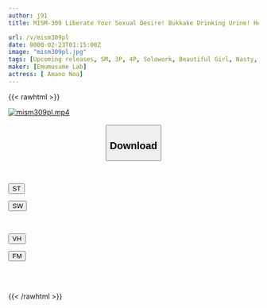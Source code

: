 ```yaml
---
author: j91
title: MISM-309 Liberate Your Sexual Desire! Bukkake Drinking Urine! Head Shake Illama! A Vicious Single Whip! Humiliating And Violent SM Training Because You Will Smile. A True Loli Masochist Who Gets Strangled And Wets Her Vagina, Noa Amano.

url: /v/mism309pl
date: 0000-02-23T01:15:00Z
image: "mism309pl.jpg"
tags: [Upcoming releases, SM, 3P, 4P, Solowork, Beautiful Girl, Nasty, Hardcore, Deep Throating, Piss Drinking	]
maker: [Emumusume Lab]
actress: [ Amano Noa]
---
```



{{< rawhtml >}}

<div class="video" data-videoid="pending_link.html">
    <a href="javascript:;">
        <img src="/v/mism309pl/mism309pl.jpg" width="WIDTH" height="HEIGHT" alt="mism309pl.mp4" loading="lazy">
    </a>
</div>

<script type="text/javascript" src="https://j91.asia/asset/on-demand-pend.js"></script>

<br>
  <link rel="stylesheet" href="https://j91.asia/asset/bs5.css">
  
  <center>
  <button class="btn btn-primary" type="button" data-bs-toggle="collapse" data-bs-target=".multi-collapse" aria-expanded="false" aria-controls="multiCollapseExample1 multiCollapseExample2"><h2>Download</h2></button></center>
</p>
<div class="row">
  <div class="col">
    <div class="collapse multi-collapse" id="multiCollapseExample1">
      <div class="card card-body">
	      	      <br>
<div class="buttons">  
<p><a href="https://j91.asia/pending_link.html" target="_blank"><button class="btn-hover color-3"><i class="fa fa-download"></i> ST</button></a></p>
<p><a href="https://j91.asia/pending_link.html" target="_blank"><button class="btn-hover color-2"><i class="fa fa-download"></i> SW</button></a></p></div>
    </div>
  </div>
</div>
  <div class="col">
    <div class="collapse multi-collapse" id="multiCollapseExample2">
      <div class="card card-body">
	      <br>
<div class="buttons">
<p><a href="https://j91.asia/pending_link.html"><button class="btn-hover color-9"><i class="fa fa-download"></i> VH</button></a></p>
<p><a href="https://j91.asia/pending_link.html"><button class="btn-hover color-8"><i class="fa fa-download"></i> FM</button></a></p></div>
<br><br>
      </div>
    </div>
  </div>
</div>

{{< /rawhtml >}}